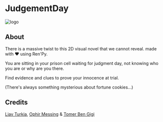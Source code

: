 # JudgementDay

![logo](https://img.itch.zone/aW1nLzQ5MjI4MTEucG5n/original/MAiMry.png)

## About
There is a massive twist to this 2D visual novel that we cannot reveal.
made with ❤ using Ren'Py.

You are sitting in your prison cell waiting for judgment day, not knowing who you are or why are you there.

Find evidence and clues to prove your innocence at trial.

(There's always something mysterious about fortune cookies...)

## Credits
[Liav Turkia](https://github.com/liavt), [Ophir Messing](https://github.com/ofir2471) & [Tomer Ben Gigi](https://github.com/tomerbg2911)
